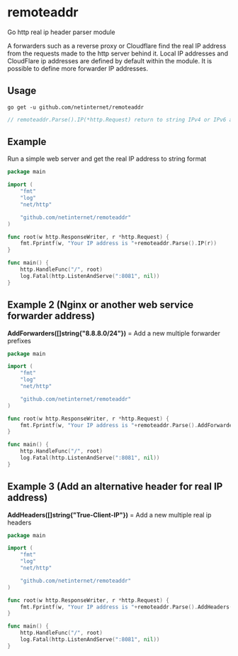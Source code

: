 # remoteaddr
Go http real ip header parser module

A forwarders such as a reverse proxy or Cloudflare find the real IP address from the requests made to the http server behind it. Local IP addresses and CloudFlare ip addresses are defined by default within the module. It is possible to define more forwarder IP addresses.

## Usage

```
go get -u github.com/netinternet/remoteaddr
```

```go
// remoteaddr.Parse().IP(*http.Request) return to string IPv4 or IPv6 address
```

## Example

Run a simple web server and get the real IP address to string format

```go
package main

import (
	"fmt"
	"log"
	"net/http"

	"github.com/netinternet/remoteaddr"
)

func root(w http.ResponseWriter, r *http.Request) {
	fmt.Fprintf(w, "Your IP address is "+remoteaddr.Parse().IP(r))
}

func main() {
	http.HandleFunc("/", root)
	log.Fatal(http.ListenAndServe(":8081", nil))
}

```

## Example 2 (Nginx or another web service forwarder address)

**AddForwarders([]string{"8.8.8.0/24"})** = Add a new multiple forwarder prefixes

```go
package main

import (
	"fmt"
	"log"
	"net/http"

	"github.com/netinternet/remoteaddr"
)

func root(w http.ResponseWriter, r *http.Request) {
	fmt.Fprintf(w, "Your IP address is "+remoteaddr.Parse().AddForwarders([]string{"8.8.8.0/24"}).IP(r))
}

func main() {
	http.HandleFunc("/", root)
	log.Fatal(http.ListenAndServe(":8081", nil))
}

```

## Example 3 (Add an alternative header for real IP address)

**AddHeaders([]string{"True-Client-IP"})** = Add a new multiple real ip headers

```go
package main

import (
	"fmt"
	"log"
	"net/http"

	"github.com/netinternet/remoteaddr"
)

func root(w http.ResponseWriter, r *http.Request) {
	fmt.Fprintf(w, "Your IP address is "+remoteaddr.Parse().AddHeaders([]string{"True-Client-IP"}).IP(r))
}

func main() {
	http.HandleFunc("/", root)
	log.Fatal(http.ListenAndServe(":8081", nil))
}

```
